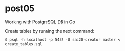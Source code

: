 # post05
Working with PostgreSQL DB in Go

Create tables by running the next command:

`$ psql -h localhost -p 5432 -U sai20-creator master < create_tables.sql`
